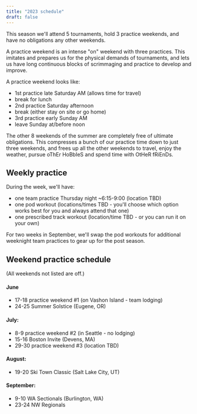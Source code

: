 ```yaml
---
title: "2023 schedule"
draft: false
---
```


This season we'll attend 5 tournaments, hold 3 practice weekends, and have no
obligations any other weekends.

A practice weekend is an intense "on" weekend with three practices. This
imitates and prepares us for the physical demands of tournaments, and lets
us have long continuous blocks of scrimmaging and practice to develop and
improve.

A practice weekend looks like:
- 1st practice late Saturday AM (allows time for travel)
- break for lunch
- 2nd practice Saturday afternoon
- break (either stay on site or go home)
- 3rd practice early Sunday AM
- leave Sunday at/before noon

The other 8 weekends of the summer are completely free of ultimate obligations.
This compresses a bunch of our practice time down to just three weekends, and
frees up all the other weekends to travel, enjoy the weather,
pursue oThEr HoBbIeS and spend time with OtHeR fRiEnDs.


## Weekly practice

During the week, we'll have:

- one team practice Thursday night ~6:15-9:00 (location TBD)
- one pod workout (locations/times TBD - you'll choose which option works best
for you and always attend that one)
- one prescribed track workout (location/time TBD - or you can run it on your own)

For two weeks in September, we'll swap the pod workouts for additional weeknight
team practices to gear up for the post season.


## Weekend practice schedule

(All weekends not listed are off.)

#### June
- 17-18 practice weekend #1 (on Vashon Island - team lodging)
- 24-25 Summer Solstice (Eugene, OR)

#### July:
- 8-9 practice weekend #2 (in Seattle - no lodging)
- 15-16 Boston Invite (Devens, MA)
- 29-30 practice weekend #3 (location TBD)

#### August:
- 19-20 Ski Town Classic (Salt Lake City, UT)

#### September:
- 9-10 WA Sectionals (Burlington, WA)
- 23-24 NW Regionals
